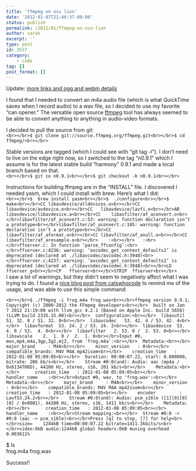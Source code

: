 ```yaml
---
title: 'ffmpeg on osx lion'
date: '2012-01-07T21:40:37-08:00'
status: publish
permalink: /2012/01/ffmpeg-on-osx-lion
author: sarah
excerpt: ''
type: post
id: 3537
category:
    - code
tag: []
post_format: []
---
```

Update: [more links and ogg and webm details](https://www.ultrasaurus.com/sarahblog/2013/06/ffmpeg-for-ogg-and-webm/)

I found that I needed to convert an m4a audio file (which is what QuickTime saves when I record audio) to a wav file, so I decided to use my favorite “can opener.” The versatile open source [ffmpeg](http://ffmpeg.org) tool has always seemed to be able to convert anything to anything in audio-video formats.

I decided to pull the source from git:  
`<br></br>$ git clone git://source.ffmpeg.org/ffmpeg.git<br></br>$ cd ffmpeg/<br></br>`

Stable versions are tagged (which I could see with “git tag -l”). I don’t need to live on the edge right now, so I switched to the tag “n0.9.1” which I assume is for the latest stable build “harmony” 0.9.1 and made a local branch based on that.  
`<br></br>$ git co n0.9.1<br></br>$ git checkout -b n0.9.1<br></br>`

Instructions for building ffmpeg are in the “INSTALL” file. I discovered I needed yasm, which I could install with brew. Here’s what I did:  
`<br></br>$  brew install yasm<br></br>$  ./configure<br></br>$ make<br></br>CC	libavdevice/alldevices.o<br></br>CC	libavdevice/avdevice.o<br></br>CC	libavdevice/lavfi.o<br></br>AR	libavdevice/libavdevice.a<br></br>CC	libavfilter/af_aconvert.o<br></br>libavfilter/af_aconvert.c:53: warning: function declaration isn’t a prototype<br></br>libavfilter/af_aconvert.c:105: warning: function declaration isn’t a prototype<br></br>CC	libavfilter/af_aformat.o<br></br>CC	libavfilter/af_anull.o<br></br>CC	libavfilter/af_aresample.o<br></br>    :<br></br>   :<br></br>ffserver.c: In function ‘parse_ffconfig’:<br></br>ffserver.c:4236: warning: ‘avcodec_get_context_defaults2’ is deprecated (declared at ./libavcodec/avcodec.h:3948)<br></br>ffserver.c:4237: warning: ‘avcodec_get_context_defaults2’ is deprecated (declared at ./libavcodec/avcodec.h:3948)<br></br>LD	ffserver_g<br></br>CP	ffserver<br></br>STRIP	ffserver<br></br>`  
I saw a lot of warnings, but they didn’t seem to negatively affect what I was trying to do. I found a [nice blog post from catswhocode](http://www.catswhocode.com/blog/19-ffmpeg-commands-for-all-needs) to remind me of the usage, and was able to use this simple command:

`<br></br>$ ./ffmpeg -i frog.m4a frog.wav<br></br>ffmpeg version 0.9.1, Copyright (c) 2000-2012 the FFmpeg developers<br></br>  built on Jan  7 2012 21:19:08 with llvm_gcc 4.2.1 (Based on Apple Inc. build 5658) (LLVM build 2335.15.00)<br></br>  configuration:<br></br>  libavutil    51. 32. 0 / 51. 32. 0<br></br>  libavcodec   53. 42. 4 / 53. 42. 4<br></br>  libavformat  53. 24. 2 / 53. 24. 2<br></br>  libavdevice  53.  4. 0 / 53.  4. 0<br></br>  libavfilter   2. 53. 0 /  2. 53. 0<br></br>  libswscale    2.  1. 0 /  2.  1. 0<br></br>Input #0, mov,mp4,m4a,3gp,3g2,mj2, from 'frog.m4a':<br></br>  Metadata:<br></br>    major_brand     : M4A<br></br>    minor_version   : 0<br></br>    compatible_brands: M4V M4A mp42isom<br></br>    creation_time   : 2012-01-08 05:09:05<br></br>  Duration: 00:00:07.22, start: 0.000000, bitrate: 206 kb/s<br></br>    Stream #0:0(und): Audio: aac (mp4a / 0x6134706D), 44100 Hz, stereo, s16, 201 kb/s<br></br>    Metadata:<br></br>      creation_time   : 2012-01-08 05:09:05<br></br>      handler_name    :<br></br>Output #0, wav, to 'frog.wav':<br></br>  Metadata:<br></br>    major_brand     : M4A<br></br>    minor_version   : 0<br></br>    compatible_brands: M4V M4A mp42isom<br></br>    creation_time   : 2012-01-08 05:09:05<br></br>    encoder         : Lavf53.24.2<br></br>    Stream #0:0(und): Audio: pcm_s16le ([1][0][0][0] / 0x0001), 44100 Hz, stereo, s16, 1411 kb/s<br></br>    Metadata:<br></br>      creation_time   : 2012-01-08 05:09:05<br></br>      handler_name    :<br></br>Stream mapping:<br></br>  Stream #0:0 -> #0:0 (aac -> pcm_s16le)<br></br>Press [q] to stop, [?] for help<br></br>size=    1244kB time=00:00:07.22 bitrate=1411.3kbits/s<br></br>video:0kB audio:1244kB global headers:0kB muxing overhead 0.003611%`

$ ls  
frog.m4a frog.wav

Success!!